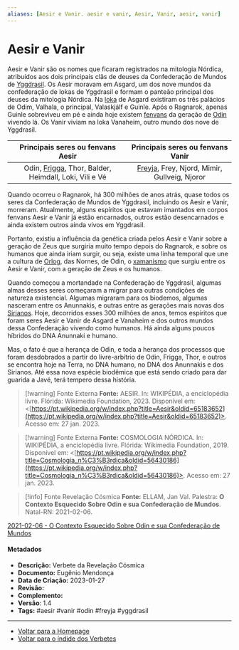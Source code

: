 ```yaml
---
aliases: [Aesir e Vanir. aesir e vanir, Aesir, Vanir, aesir, vanir]
---
```

# Aesir e Vanir 

Aesir e Vanir são os nomes que ficaram registrados na mitologia Nórdica, atribuídos aos dois principais clãs de deuses da Confederação de Mundos de [Yggdrasil](Yggdrasil.md). Os Aesir moravam em Asgard, um dos nove mundos da confederação de lokas de Yggdrasil e formam o panteão principal dos deuses da mitologia Nórdica. Na [loka](Árvore%20do%20Conhecimento/Verbetes/L/Loka.md) de Asgard existiram os três palácios de Odim, Valhala, o principal, Valaskjálf e Guinle. Após o Ragnarok, apenas Guinle sobreviveu em pé e ainda hoje existem [fenvans](Fenvans.md) da geração de [Odin](Odin.md) vivendo lá. Os Vanir viviam na loka Vanaheim, outro mundo dos nove de Yggdrasil.  

|Principais seres ou fenvans Aesir|Principais seres ou fenvans Vanir|
|:-:|:-:|
|Odin, [Frigga](Frigga.md), Thor, Balder, Heimdall, Loki, Vili e Vé|[Freyja](Freyja.md), Frey, Njord, Mimir, Gullveig, Njoror|

Quando ocorreu o Ragnarok, há 300 milhões de anos atrás, quase todos os seres da Confederação de Mundos de Yggdrasil, incluindo os Aesir e Vanir, morreram. Atualmente, alguns espíritos que estavam imantados em corpos fenvans Aesir e Vanir já estão encarnados, outros estão desencarnados e ainda existem outros ainda vivos em Yggdrasil. 

Portanto, existiu a influência da genética criada pelos Aesir e Vanir sobre a geração de Zeus que surgiria muito tempo depois do Ragnarok, e sobre os humanos que ainda iriam surgir, ou seja, existe uma linha temporal que une a cultura de [Orlog](Orlog.md), das Nornes, de Odin, o [xamanismo](Administração/Governança/Projetos%20de%20Pesquisas/Xamanismo.md) que surgiu entre os Aesir e Vanir, com a geração de Zeus e os humanos. 

Quando começou a mortandade na Confederação de Yggdrasil, algumas almas desses seres começaram a migrar para outras condições de natureza existencial. Algumas migraram para os biodemos, algumas nasceram entre os Anunnakis, e outras entre as gerações mais novas dos [Sirianos](Sirianos.md). Hoje, decorridos esses 300 milhões de anos, temos espíritos que foram seres Aesir e Vanir de Asgard e Vanaheim e dos outros mundos dessa Confederação vivendo como humanos. Há ainda alguns poucos híbridos do DNA Anunnaki e humano. 

Mas, o fato é que a herança de Odin, e toda a herança dos processos que foram desdobrados a partir do livre-arbítrio de Odin, Frigga, Thor, e outros se encontra hoje na Terra, no DNA humano, no DNA dos Anunnakis e dos Sirianos. Até essa nova espécie biodêmica que está sendo criado para dar guarida a Javé, terá tempero dessa história. 

> [!warning] Fonte Externa
>**Fonte:** AESIR. In: WIKIPÉDIA, a enciclopédia livre. Flórida: Wikimedia Foundation, 2023. Disponível em: <[https://pt.wikipedia.org/w/index.php?title=Aesir&oldid=65183652](https://pt.wikipedia.org/w/index.php?title=Aesir&oldid=65183652)>. Acesso em: 27 jan. 2023.  

> [!warning] Fonte Externa
>**Fonte:** COSMOLOGIA NÓRDICA. In: WIKIPÉDIA, a enciclopédia livre. Flórida: Wikimedia Foundation, 2019. Disponível em: <[https://pt.wikipedia.org/w/index.php?title=Cosmologia_n%C3%B3rdica&oldid=56430186](https://pt.wikipedia.org/w/index.php?title=Cosmologia_n%C3%B3rdica&oldid=56430186)>. Acesso em: 27 jan. 2023. 

> [!info] Fonte Revelação Cósmica
>**Fonte:** ELLAM, Jan Val. Palestra: **O Contexto Esquecido Sobre Odin e sua Confederação de Mundos**. Natal-RN: 2021-02-06. 

[2021-02-06 - O Contexto Esquecido Sobre Odin e sua Confederação de Mundos](2021-02-06%20-%20O%20Contexto%20Esquecido%20Sobre%20Odin%20e%20sua%20Confederação%20de%20Mundos.md)

#### Metadados

- **Descrição:** Verbete da Revelação Cósmica
- **Documento:** Eugênio Mendonça 
- **Data de Criação:** 2023-01-27
- **Revisão:** 
- **Complemento:** 
- **Versão**: 1.4 
- **Tags:** #aesir #vanir #odin #freyja #yggdrasil 

---
- [Voltar para a Homepage](Homepage.canvas)
- [Voltar para o índide dos Verbetes](ÍNDIDE%20GERAL%20DOS%20VERBETES.canvas)
